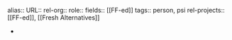 alias::
URL::
rel-org::
role::
fields:: [[FF-ed]]
tags:: person, psi
rel-projects:: [[FF-ed]], [[Fresh Alternatives]]

-

